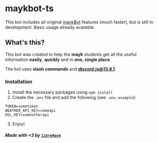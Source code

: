 # maykbot-ts

This bot includes all original [maykBot](https://github.com/libreMayk/maykBot) features (much faster), but is still in development. Basic usage already available.

## What's this?

This bot was created to help the **mayk** students get all the useful information **easily**, **quickly** and in **one, single place**.

The bot uses **slash commands** and **discord.js@13.8.1**.

### Installation

1. Install the necessary packages using `npm install`
2. Create the `.env` file and add the following (see `.env.example`):

```
TOKEN=sometoken
WEATHER_API_KEY=someapi
HSL_KEY=someotherapi
```

3. Enjoy!

##### Made with <3 by [`libreMayk`](https://github.com/libreMayk)
